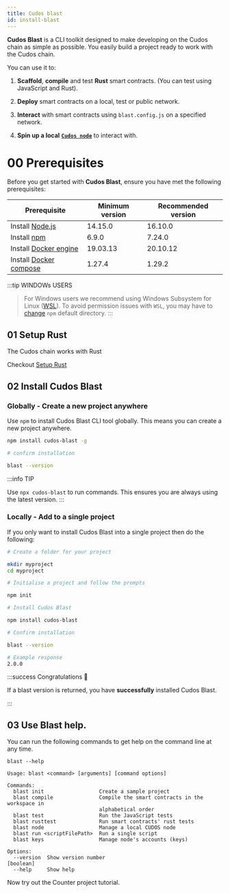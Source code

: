 ```yaml
---
title: Cudos blast
id: install-blast
---
```


**Cudos Blast** is a CLI toolkit designed to make developing on the Cudos chain as simple as possible. You easily build a project ready to work with the Cudos chain. 

You can use it to:

1. **Scaffold**, **compile** and test **Rust** smart contracts. (You can test using JavaScript and Rust).

2. **Deploy** smart contracts on a local, test or public network.

3. **Interact** with smart contracts using `blast.config.js` on a specified network.

4. **Spin up a local** [**`Cudos node`**](https://github.com/CudoVentures/cudos-node) to interact with. 

# 00 Prerequisites

Before you get started with **Cudos Blast**, ensure you have met the following prerequisites:

| Prerequisite   | Minimum version | Recommended version |
| ---            | ---             | ---                 |
| Install [Node.js](https://nodejs.org/en/download/package-manager/)       | 14.15.0         | 16.10.0             |
| Install [npm](https://www.npmjs.com/)            | 6.9.0           | 7.24.0              |
| Install [Docker engine](https://docs.docker.com/engine/install)  | 19.03.13        | 20.10.12            |
| Install [Docker compose](https://github.com/docker/compose) | 1.27.4          | 1.29.2              |  

:::tip WINDOWs USERS
> For Windows users we recommend using Windows Subsystem for Linux ([WSL](https://docs.microsoft.com/en-us/windows/wsl/install-manual#downloading-distros)).
> To avoid permission issues with `WSL`, you may have to [change](https://docs.npmjs.com/resolving-eacces-permissions-errors-when-installing-packages-globally#manually-change-npms-default-directory) `npm` default directory. 
:::

## 01 Setup Rust

The Cudos chain works with Rust

Checkout [Setup Rust](/docs/build/setup-rust)

## 02 Install Cudos Blast

### Globally - Create a new project anywhere

Use `npm` to install Cudos Blast CLI tool globally. This means you can create a new project anywhere. 

```bash
npm install cudos-blast -g

# confirm installation

blast --version
```
:::info TIP

Use `npx cudos-blast` to run commands. This ensures you are always using the latest version. 
:::

### Locally - Add to a single project

If you only want to install Cudos Blast into a single project then do the following:

```bash
# Create a folder for your project

mkdir myproject
cd myproject

# Initialise a project and follow the prompts

npm init 

# Install Cudos Blast 

npm install cudos-blast

# Confirm installation

blast --version

# Example response
2.0.0
```

:::success Congratulations 🎉

If a blast version is returned, you have **successfully** installed Cudos Blast.

:::

## 03 Use Blast help. 

You can run the following commands to get help on the command line at any time.

```shell
blast --help

```

```shell
Usage: blast <command> [arguments] [command options]

Commands:
  blast init                  Create a sample project
  blast compile               Compile the smart contracts in the workspace in
                              alphabetical order
  blast test                  Run the JavaScript tests
  blast rusttest              Run smart contracts' rust tests
  blast node                  Manage a local CUDOS node
  blast run <scriptFilePath>  Run a single script
  blast keys                  Manage node's accounts (keys)

Options:
  --version  Show version number                                       [boolean]
  --help     Show help 
```


Now try out the Counter project tutorial. 

